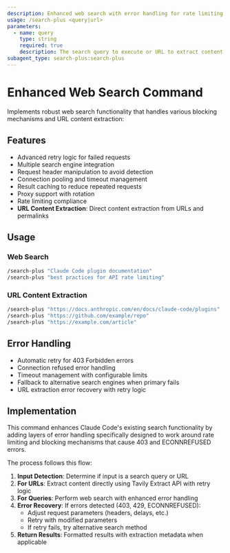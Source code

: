 ```yaml
---
description: Enhanced web search with error handling for rate limiting and blocking
usage: /search-plus <query|url>
parameters:
  - name: query
    type: string
    required: true
    description: The search query to execute or URL to extract content from
subagent_type: search-plus:search-plus
---
```


# Enhanced Web Search Command

Implements robust web search functionality that handles various blocking mechanisms and URL content extraction:

## Features

- Advanced retry logic for failed requests
- Multiple search engine integration
- Request header manipulation to avoid detection
- Connection pooling and timeout management
- Result caching to reduce repeated requests
- Proxy support with rotation
- Rate limiting compliance
- **URL Content Extraction**: Direct content extraction from URLs and permalinks

## Usage

### Web Search
```bash
/search-plus "Claude Code plugin documentation"
/search-plus "best practices for API rate limiting"
```

### URL Content Extraction
```bash
/search-plus "https://docs.anthropic.com/en/docs/claude-code/plugins"
/search-plus "https://github.com/example/repo"
/search-plus "https://example.com/article"
```

## Error Handling

- Automatic retry for 403 Forbidden errors
- Connection refused error handling
- Timeout management with configurable limits
- Fallback to alternative search engines when primary fails
- URL extraction error recovery with retry logic

## Implementation

This command enhances Claude Code's existing search functionality by adding layers of error handling specifically designed to work around rate limiting and blocking mechanisms that cause 403 and ECONNREFUSED errors.

The process follows this flow:
1. **Input Detection**: Determine if input is a search query or URL
2. **For URLs**: Extract content directly using Tavily Extract API with retry logic
3. **For Queries**: Perform web search with enhanced error handling
4. **Error Recovery**: If errors detected (403, 429, ECONNREFUSED):
   - Adjust request parameters (headers, delays, etc.)
   - Retry with modified parameters
   - If retry fails, try alternative search method
5. **Return Results**: Formatted results with extraction metadata when applicable